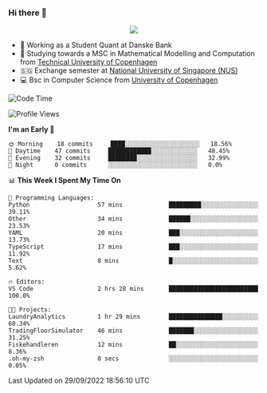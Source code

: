 ### Hi there 👋

<p align="center">
  <img src="https://media4.giphy.com/media/3ohzdKy5Z8TChSDuiA/giphy.gif?cid=ecf05e47r69cojk56gup9q8mep9liy48s94dn2uxsfh6fv39&rid=giphy.gif&ct=g" />
</p>

* 🏦 Working as a Student Quant at Danske Bank
* 🧮 Studying towards a MSC in Mathematical Modelling and Computation from [Technical University of Copenhagen](https://www.dtu.dk)
* 🇸🇬 Exchange semester at [National University of Singapore (NUS)](https://www.nus.edu.sg)
* 💻 Bsc in Computer Science from [University of Copenhagen](https://www.ku.dk/english/)


<!--START_SECTION:waka-->
![Code Time](http://img.shields.io/badge/Code%20Time-2%20hrs%2028%20mins-blue)

![Profile Views](http://img.shields.io/badge/Profile%20Views-16-blue)

**I'm an Early 🐤** 

```text
🌞 Morning    18 commits     ████░░░░░░░░░░░░░░░░░░░░░   18.56% 
🌆 Daytime    47 commits     ████████████░░░░░░░░░░░░░   48.45% 
🌃 Evening    32 commits     ████████░░░░░░░░░░░░░░░░░   32.99% 
🌙 Night      0 commits      ░░░░░░░░░░░░░░░░░░░░░░░░░   0.0%

```


📊 **This Week I Spent My Time On** 

```text
💬 Programming Languages: 
Python                   57 mins             █████████░░░░░░░░░░░░░░░░   39.11% 
Other                    34 mins             ██████░░░░░░░░░░░░░░░░░░░   23.53% 
YAML                     20 mins             ███░░░░░░░░░░░░░░░░░░░░░░   13.73% 
TypeScript               17 mins             ███░░░░░░░░░░░░░░░░░░░░░░   11.92% 
Text                     8 mins              █░░░░░░░░░░░░░░░░░░░░░░░░   5.62%

🔥 Editors: 
VS Code                  2 hrs 28 mins       █████████████████████████   100.0%

🐱‍💻 Projects: 
LaundryAnalytics         1 hr 29 mins        ███████████████░░░░░░░░░░   60.34% 
TradingFloorSimulator    46 mins             ███████░░░░░░░░░░░░░░░░░░   31.25% 
Fiskehandleren           12 mins             ██░░░░░░░░░░░░░░░░░░░░░░░   8.36% 
.oh-my-zsh               0 secs              ░░░░░░░░░░░░░░░░░░░░░░░░░   0.05%

```


 Last Updated on 29/09/2022 18:56:10 UTC
<!--END_SECTION:waka-->
